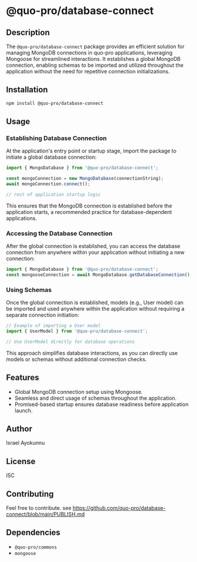 
# @quo-pro/database-connect

## Description
The `@quo-pro/database-connect` package provides an efficient solution for managing MongoDB connections in quo-pro applications, leveraging Mongoose for streamlined interactions. It establishes a global MongoDB connection, enabling schemas to be imported and utilized throughout the application without the need for repetitive connection initializations.

## Installation
```bash
npm install @quo-pro/database-connect
```

## Usage
### Establishing Database Connection
At the application's entry point or startup stage, import the package to initiate a global database connection:

```typescript
import { MongoDatabase } from '@quo-pro/database-connect';

const mongoConnection = new MongoDatabase(connectionString);
await mongoConnection.connect();

// rest of application startup logic
```

This ensures that the MongoDB connection is established before the application starts, a recommended practice for database-dependent applications.


### Accessing the Database Connection
After the global connection is established, you can access the database connection from anywhere within your application without initiating a new connection:

```typescript
import { MongoDatabase } from '@quo-pro/database-connect';
const mongooseConnection = await MongoDatabase.getDatabaseConnection();
```

### Using Schemas
Once the global connection is established, models (e.g., User model) can be imported and used anywhere within the application without requiring a separate connection initiation:

```typescript
// Example of importing a User model
import { UserModel } from '@quo-pro/database-connect';

// Use UserModel directly for database operations
```

This approach simplifies database interactions, as you can directly use models or schemas without additional connection checks.

## Features
- Global MongoDB connection setup using Mongoose.
- Seamless and direct usage of schemas throughout the application.
- Promised-based startup ensures database readiness before application launch.

## Author
Israel Ayokunnu

## License
ISC

## Contributing
Feel free to contribute. see https://github.com/quo-pro/database-connect/blob/main/PUBLISH.md

## Dependencies
- `@quo-pro/commons`
- `mongoose`


